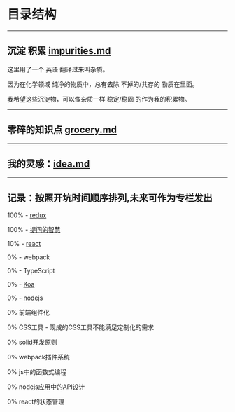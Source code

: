 # 目录结构

------

## 沉淀 积累 [impurities.md](/impurities.md)

这里用了一个 英语 翻译过来叫杂质。  

因为在化学领域 纯净的物质中，总有去除 不掉的/共存的 物质在里面。

我希望这些沉淀物，可以像杂质一样 稳定/稳固 的作为我的积累物。

------

## 零碎的知识点 [grocery.md](/grocery.md)

------

## 我的灵感：[idea.md](/idea.md)

------

## 记录：按照开坑时间顺序排列,未来可作为专栏发出

100% - [redux](/redux/1.%E4%B8%BA%E4%BB%80%E4%B9%88%E8%A6%81%E5%BC%80%E5%A7%8B%E5%AD%A6%E4%B9%A0redux.md)  

100% - [提问的智慧](/提问的智慧/readme.md)

10% - [react](/react/0.%E5%AD%A6%E4%B9%A0react%E7%9A%84%E8%BF%87%E7%A8%8B%E8%AE%B0%E5%BD%95.md)  

0% - webpack  

0% - TypeScript

0% - [Koa](/Node/Koa)

0% - [nodejs](/nodejs/readme.md)

0% 前端组件化

0% CSS工具 - 现成的CSS工具不能满足定制化的需求

0% solid开发原则

0% webpack插件系统

0% js中的函数式编程

0% nodejs应用中的API设计

0% react的状态管理

